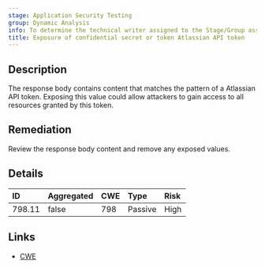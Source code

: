 ```yaml
---
stage: Application Security Testing
group: Dynamic Analysis
info: To determine the technical writer assigned to the Stage/Group associated with this page, see https://handbook.gitlab.com/handbook/product/ux/technical-writing/#assignments
title: Exposure of confidential secret or token Atlassian API token
---
```


## Description

The response body contains content that matches the pattern of a Atlassian API token.
Exposing this value could allow attackers to gain access to all resources granted by this token.

## Remediation

Review the response body content and remove any exposed values.

## Details

| ID | Aggregated | CWE | Type | Risk |
|:---|:-----------|:----|:-----|:-----|
| 798.11 | false | 798 | Passive | High |

## Links

- [CWE](https://cwe.mitre.org/data/definitions/798.html)

